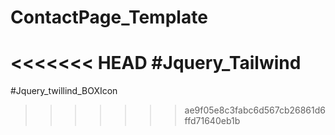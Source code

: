 # ContactPage_Template
<<<<<<< HEAD
#Jquery_Tailwind
=======
#Jquery_twillind_BOXIcon
>>>>>>> ae9f05e8c3fabc6d567cb26861d6ffd71640eb1b
